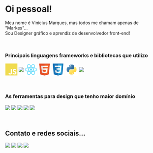 <h1>Oi pessoal!</h1>
<p>Meu nome é Vinicius Marques, mas todos me chamam apenas de "Markes"...<br />
Sou Designer gráfico e aprendiz de desenvolvedor front-end!</p>
<br />
<div style="display: inline_block">
  <h3>Principais linguagens frameworks e bibliotecas que utilizo</h3>
  <img align="center" height="auto" width="40" src="https://raw.githubusercontent.com/devicons/devicon/master/icons/javascript/javascript-plain.svg">
  <img align="center" height="auto" width="40" src="https://upload.wikimedia.org/wikipedia/commons/thumb/b/b2/Bootstrap_logo.svg/1280px-Bootstrap_logo.svg.png">
  <img align="center" height="auto" width="40" src="https://raw.githubusercontent.com/devicons/devicon/master/icons/react/react-original.svg">
  <img align="center" height="auto" width="40" src="https://raw.githubusercontent.com/devicons/devicon/master/icons/html5/html5-original.svg">
  <img align="center" height="auto" width="40" src="https://raw.githubusercontent.com/devicons/devicon/master/icons/css3/css3-original.svg">
  <img align="center" height="auto" width="40" src="https://raw.githubusercontent.com/devicons/devicon/master/icons/python/python-original.svg">
  <img align="center" height="auto" width="40" src="https://cdn.icon-icons.com/icons2/2415/PNG/512/jquery_plain_wordmark_logo_icon_146445.png">
</div>

  <br />
  <br />

<div style="display: inline_block">
  <h3>As ferramentas para design que tenho maior domínio</h3>
  <img align="center" height="auto" width="45" src="https://cdn.icon-icons.com/icons2/3053/PNG/512/adobe_photoshop_macos_bigsur_icon_190436.png">
  <img align="center" height="auto" width="45" src="https://cdn.icon-icons.com/icons2/3053/PNG/512/adobe_illustrator_macos_bigsur_icon_190447.png">
  <img align="center" height="auto" width="45" src="https://cdn.icon-icons.com/icons2/3053/PNG/512/adobe_after_effects_macos_bigsur_icon_190464.png">
  <img align="center" height="auto" width="45" src="https://cdn.icon-icons.com/icons2/3070/PNG/512/adobe_indesign_software_computer_app_design_software_icon_191061.png">
  <img align="center" height="auto" width="40" src="https://i.pinimg.com/originals/a5/58/b4/a558b426cb8973523f37bbed94cf0f09.png">
</div>

  <br />
  <br />

## Contato e redes sociais...
 
<div> 
  <a href="https://instagram.com/m.arkes" target="_blank"><img src="https://img.shields.io/badge/-Instagram-%23E4405F?style=for-the-badge&logo=instagram&logoColor=white" target="_blank"></a>
  <a href="https://www.behance.net/viniciusmmarques" target="_blank"><img src="https://img.shields.io/badge/-Behance-000000?style=for-the-badge&logo=behance&logoColor=white" target="_blank"></a>
  <a href = "mailto:vinicius.messias.marques@gmail.com"><img src="https://img.shields.io/badge/-Gmail-FF0000?style=for-the-badge&logo=gmail&logoColor=white" target="_blank"></a>
  <a href="[https://www.linkedin.com/in/](https://www.linkedin.com/in/vinicius-messias-marques-78b32460/)" target="_blank"><img src="https://img.shields.io/badge/-LinkedIn-%230077B5?style=for-the-badge&logo=linkedin&logoColor=white" target="_blank"></a> 
 
</div>
